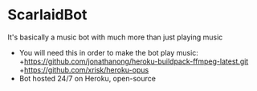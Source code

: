 # ScarlaidBot
It's basically a music bot with much more than just playing music
- You will need this in order to make the bot play music: 
   +https://github.com/jonathanong/heroku-buildpack-ffmpeg-latest.git
   +https://github.com/xrisk/heroku-opus
- Bot hosted 24/7 on Heroku, open-source
